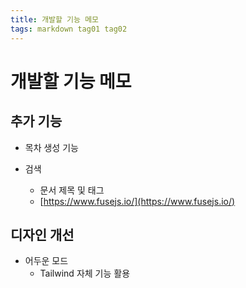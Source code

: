 ```yaml
---
title: 개발할 기능 메모
tags: markdown tag01 tag02
---
```


# 개발할 기능 메모

## 추가 기능

* 목차 생성 기능

* 검색
  * 문서 제목 및 태그
  * [https://www.fusejs.io/](https://www.fusejs.io/)

## 디자인 개선

* 어두운 모드
  * Tailwind 자체 기능 활용
